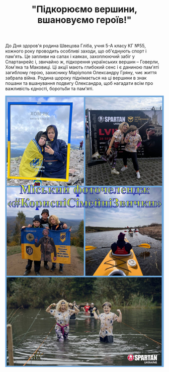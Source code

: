 ﻿---
title: '"Підкорюємо вершини, вшановуємо героїв!"'
---

До Дня здоров'я родина Швецова Гліба, учня 5-А класу КГ №55, кожного року проводить особливі заходи, що об'єднують спорт і пам'ять. Це запливи на сапах і каяках, захоплюючий забіг у Спартанрейс і, звичайно ж, підкорення українських вершин – Говерли, Хом'яка та Маковиці. Ці акції мають глибокий сенс і є даниною пам'яті загиблому герою, захиснику Маріуполя Олександру Гряну, чиє життя забрала війна. Родина щороку піднімається на ці вершини в знак пошани та вшанування подвигу Олександра, щоб нагадати всім про важливість єдності, боротьби та пам'яті.

![](image.jpg)